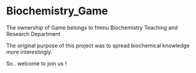 # Biochemistry_Game
The ownership of Game belongs to fmmu Biochemistry Teaching and Research Department





The original purpose of this project was to spread biochemical knowledge more interestingly.

So.. welcome to join us !
